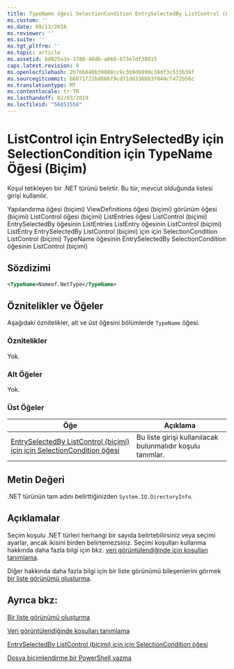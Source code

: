 ```yaml
---
title: TypeName öğesi SelectionCondition EntrySelectedBy ListControl (biçimi) için için için | Microsoft Docs
ms.custom: ''
ms.date: 09/13/2016
ms.reviewer: ''
ms.suite: ''
ms.tgt_pltfrm: ''
ms.topic: article
ms.assetid: bd025a3a-3780-40db-a068-873e7df38015
caps.latest.revision: 9
ms.openlocfilehash: 2b76b040b39088cc9c3b9d6890c38df3c533b39f
ms.sourcegitcommit: b6871f21bd666f9cd71dd336bb3f844cf472b56c
ms.translationtype: MT
ms.contentlocale: tr-TR
ms.lasthandoff: 02/03/2019
ms.locfileid: "56851558"
---
```

# <a name="typename-element-for-selectioncondition-for-entryselectedby-for-listcontrol-format"></a>ListControl için EntrySelectedBy için SelectionCondition için TypeName Öğesi (Biçim)

Koşul tetikleyen bir .NET türünü belirtir. Bu tür, mevcut olduğunda listesi girişi kullanılır.

Yapılandırma öğesi (biçimi) ViewDefinitions öğesi (biçimi) görünüm öğesi (biçimi) ListControl öğesi (biçimi) ListEntries öğesi ListControl (biçimi) EntrySelectedBy öğesinin ListEntries ListEntry öğesinin ListControl (biçimi) ListEntry EntrySelectedBy ListControl (biçimi) için için SelectionCondition ListControl (biçimi) TypeName öğesinin EntrySelectedBy SelectionCondition öğesinin ListControl (biçimi)

## <a name="syntax"></a>Sözdizimi

```xml
<TypeName>Nameof.NetType</TypeName>
```

## <a name="attributes-and-elements"></a>Öznitelikler ve Öğeler

Aşağıdaki öznitelikler, alt ve üst öğesini bölümlerde `TypeName` öğesi.

### <a name="attributes"></a>Öznitelikler

Yok.

### <a name="child-elements"></a>Alt Öğeler

Yok.

### <a name="parent-elements"></a>Üst Öğeler

|Öğe|Açıklama|
|-------------|-----------------|
|[EntrySelectedBy ListControl (biçimi) için için SelectionCondition öğesi](./selectioncondition-element-for-entryselectedby-for-listcontrol-format.md)|Bu liste girişi kullanılacak bulunmalıdır koşulu tanımlar.|

## <a name="text-value"></a>Metin Değeri

.NET türünün tam adını belirttiğinizden `System.IO.DirectoryInfo`.

## <a name="remarks"></a>Açıklamalar

Seçim koşulu .NET türleri herhangi bir sayıda belirtebilirsiniz veya seçimi ayarlar, ancak ikisini birden belirtemezsiniz. Seçimi koşulları kullanma hakkında daha fazla bilgi için bkz. [veri görüntülendiğinde için koşulları tanımlama](./defining-conditions-for-displaying-data.md).

Diğer hakkında daha fazla bilgi için bir liste görünümü bileşenlerini görmek [bir liste görünümü oluşturma](./creating-a-list-view.md).

## <a name="see-also"></a>Ayrıca bkz:

[Bir liste görünümü oluşturma](./creating-a-list-view.md)

[Veri görüntülendiğinde koşulları tanımlama](./defining-conditions-for-displaying-data.md)

[EntrySelectedBy ListControl (biçimi) için için SelectionCondition öğesi](./selectioncondition-element-for-entryselectedby-for-listcontrol-format.md)

[Dosya biçimlendirme bir PowerShell yazma](./writing-a-powershell-formatting-file.md)
